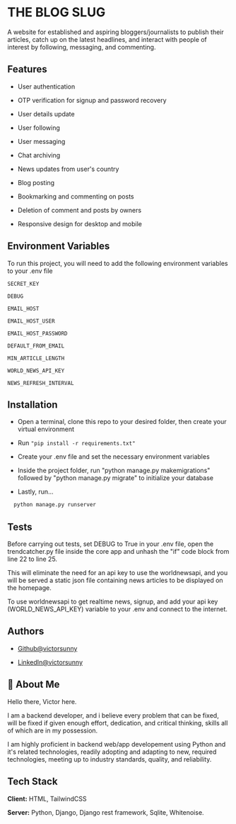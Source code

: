 # THE BLOG SLUG

A website for established and aspiring bloggers/journalists to publish their articles, catch up on the latest headlines, and interact with people of interest by following, messaging, and commenting.

## Features

- User authentication

- OTP verification for signup and password recovery

- User details update

- User following

- User messaging

- Chat archiving

- News updates from user's country

- Blog posting

- Bookmarking and commenting on posts

- Deletion of comment and posts by owners

- Responsive design for desktop and mobile


## Environment Variables

To run this project, you will need to add the following environment variables to your .env file

`SECRET_KEY`

`DEBUG`

`EMAIL_HOST`

`EMAIL_HOST_USER`

`EMAIL_HOST_PASSWORD`

`DEFAULT_FROM_EMAIL`

`MIN_ARTICLE_LENGTH`

`WORLD_NEWS_API_KEY`

`NEWS_REFRESH_INTERVAL`


## Installation

- Open a terminal, clone this repo to your desired folder, then create your virtual environment

- Run `"pip install -r requirements.txt"`

- Create your .env file and set the necessary environment variables

- Inside the project folder, run "python manage.py makemigrations" followed by "python manage.py migrate" to initialize your database

- Lastly, run...

```bash
  python manage.py runserver
```

## Tests


Before carrying out tests, set DEBUG to True in your .env file, open the trendcatcher.py file inside the core app and unhash the "if" code block from line 22 to line 25.

This will eliminate the need for an api key to use the worldnewsapi, and you will be served a static json file containing news articles to be displayed on the homepage.

To use worldnewsapi to get realtime news, signup, and add your api key (WORLD_NEWS_API_KEY) variable to your .env and connect to the internet.

## Authors

- [Github@victorsunny](https://www.github.com/victorsunny/)

- [LinkedIn@victorsunny](https://www.linkedin.com/in/victor-sunny-6b06ba220)

## 🚀 About Me
Hello there, Victor here.

I am a backend developer, and i believe every problem that can be fixed, will be fixed if given enough effort, dedication, and critical thinking, skills all of which are in my possession.

I am highly proficient in backend web/app developement using Python and it's related technologies, readily adopting and adapting to new, required technologies, meeting up to industry standards, quality, and reliability.


## Tech Stack

**Client:** HTML, TailwindCSS

**Server:** Python, Django, Django rest framework, Sqlite, Whitenoise.


